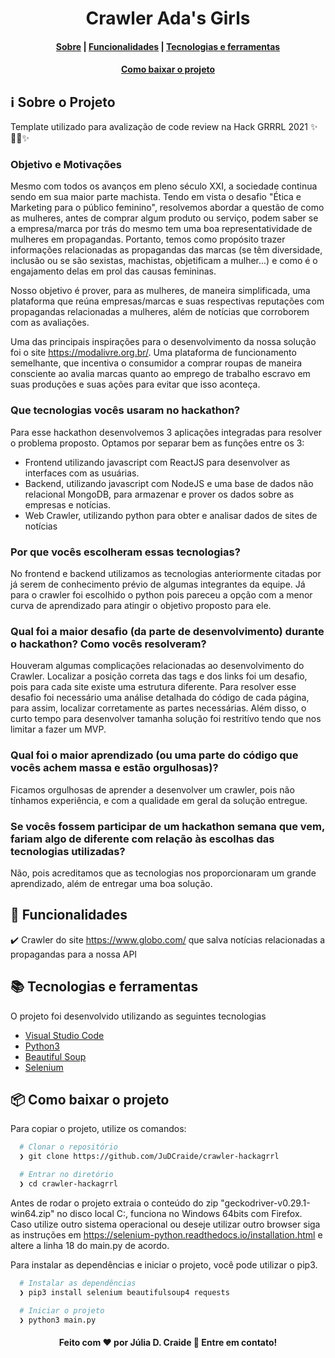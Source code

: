 <p align="center">
  <h1 align="center">Crawler Ada's Girls</h1>
</p>

<h4 align="center">
  <a href="#information_source-sobre-o-projeto">Sobre</a> |
  <a href="#nut_and_bolt-funcionalidades">Funcionalidades</a> |
  <a href="#books-tecnologias-e-ferramentas">Tecnologias e ferramentas</a>
</h4>
<h4 align="center">
  <a href="#package-como-baixar-o-projeto">Como baixar o projeto</a>
</h4>

## :information_source: Sobre o Projeto
Template utilizado para avalização de code review na Hack GRRRL 2021 ✨👩‍💻✨
### Objetivo e Motivações

Mesmo com todos os avanços em pleno século XXI, a sociedade continua sendo em sua maior parte machista. Tendo em vista o desafio "Ética e Marketing para o público feminino", resolvemos abordar a questão de como as mulheres, antes de comprar algum produto ou serviço, podem saber se a empresa/marca por trás do mesmo tem uma boa representatividade de mulheres em propagandas. Portanto, temos como propósito trazer informações relacionadas as propagandas das marcas (se têm diversidade, inclusão ou se são sexistas, machistas, objetificam a mulher...) e como é o engajamento delas em prol das causas femininas.

Nosso objetivo é prover, para as mulheres, de maneira simplificada, uma plataforma que reúna empresas/marcas e suas respectivas reputações com propagandas relacionadas a mulheres, além de notícias que corroborem com as avaliações.

Uma das principais inspirações para o desenvolvimento da nossa solução foi o site https://modalivre.org.br/. Uma plataforma de funcionamento semelhante, que incentiva o consumidor a comprar roupas de maneira consciente ao avalia marcas quanto ao emprego de trabalho escravo em suas produções e suas ações para evitar que isso aconteça.

### Que tecnologias vocês usaram no hackathon?
Para esse hackathon desenvolvemos 3 aplicações integradas para resolver o problema proposto.
Optamos por separar bem as funções entre os 3:

- Frontend utilizando javascript com ReactJS para desenvolver as interfaces com as usuárias.
- Backend, utilizando javascript com NodeJS e uma base de dados não relacional MongoDB, para armazenar e prover os dados sobre as empresas e notícias.
- Web Crawler, utilizando python para obter e analisar dados de sites de notícias


### Por que vocês escolheram essas tecnologias?
No frontend e backend utilizamos as tecnologias anteriormente citadas por já serem de conhecimento prévio de algumas integrantes da equipe. Já para o crawler foi escolhido o python pois pareceu a opção com a menor curva de aprendizado para atingir o objetivo proposto para ele.

### Qual foi a maior desafio (da parte de desenvolvimento) durante o hackathon? Como vocês resolveram?
Houveram algumas complicações relacionadas ao desenvolvimento do Crawler. Localizar a posição correta das tags e dos links foi um desafio, pois para cada site existe uma estrutura diferente. Para resolver esse desafio foi necessário uma análise detalhada do código de cada página, para assim, localizar corretamente as partes necessárias. Além disso, o curto tempo para desenvolver tamanha solução foi restritívo tendo que nos limitar a fazer um MVP.

### Qual foi o maior aprendizado (ou uma parte do código que vocês achem massa e estão orgulhosas)?
Ficamos orgulhosas de aprender a desenvolver um crawler, pois não tínhamos experiência, e com a qualidade em geral da solução entregue.

### Se vocês fossem participar de um hackathon semana que vem, fariam algo de diferente com relação às escolhas das tecnologias utilizadas?
Não, pois acreditamos que as tecnologias nos proporcionaram um grande aprendizado, além de entregar uma boa solução.

## :nut_and_bolt: Funcionalidades

✔️ Crawler do site https://www.globo.com/ que salva notícias relacionadas a propagandas para a nossa API

## :books: Tecnologias e ferramentas

O projeto foi desenvolvido utilizando as seguintes tecnologias

- [Visual Studio Code](https://code.visualstudio.com/)
- [Python3](https://www.python.org/)
- [Beautiful Soup](https://www.crummy.com/software/BeautifulSoup/)
- [Selenium](https://www.selenium.dev/)

## :package: Como baixar o projeto

Para copiar o projeto, utilize os comandos:

```bash
  # Clonar o repositório
  ❯ git clone https://github.com/JuDCraide/crawler-hackagrrl

  # Entrar no diretório
  ❯ cd crawler-hackagrrl
```

Antes de rodar o projeto extraia o conteúdo do zip "geckodriver-v0.29.1-win64.zip" no disco local C:, funciona no Windows 64bits com Firefox. 
Caso utilize outro sistema operacional ou deseje utilizar outro browser siga as instruções em https://selenium-python.readthedocs.io/installation.html e altere a linha 18 do main.py de acordo.

Para instalar as dependências e iniciar o projeto, você pode utilizar o pip3.

```bash
  # Instalar as dependências
  ❯ pip3 install selenium beautifulsoup4 requests

  # Iniciar o projeto
  ❯ python3 main.py
```

<h4 align="center">
  Feito com ❤️ por Júlia D. Craide 👋️ Entre em contato!
</h4>
